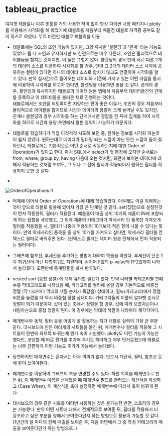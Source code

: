 # tableau_practice

여지껏 태블로나 다른 BI툴을 거의 사용한 적이 없이 항상 파이썬 내장 패키지나 plotly를 이용해서 시각화를 해 왔었기에 태블로를 처음부터 배울겸 태블로 자격증 공부도 같이 하기로 하였다.
무료 버전인 태블로 퍼블릭을 이용

* 태블로에는 SQL의 조인 기능이 있지만, 그와 유사한 '블렌딩'과 '관계' 라는 기능도 있었다. 둘 다 조인과 유사하지만 또 한편으로는 매우 다른데, 조인은 물리적으로 테이블들을 합치는 것이지만, 이 둘은 그렇지 않다. 블렌딩의 경우 만약 서로 다른 2개의 데이터 소스를 이용하여 시각화를 할 경우, 만약 그 2개의 데이터 소스 사이에 공유하는 컬럼이 있다면 하나의 데이터 소스로 합치지 않고도 연결하여 시각화를 할 수 있다. 만약 실시간으로 들어오는 데이터와 기존에 가지고 있는 어떤 파일을 동시에 이용하여 시각화를 하고자 한다면, 블렌딩을 이용하면 좋을 것 같다. 관계의 경우, 블렌딩과 유사하지만 태블로의 데이터 원본 탭에서 처음부터 데이터들간의 관계를 등록하고 이 데이터들을 불러온 채로 진행하는 것이다.  
태블로에서는 조인을 되도록이면 지양하는 편이 좋은 이유가, 조인의 경우 처음부터 물리적으로 테이블을 합치므로 시간과 데이터의 용량이 크게 늘어날 수도 있지만, 관계나 블렌딩의 경우 시각화를 하는 단계에서만 결합을 한 뒤에 집계를 하여 시각화를 하므로 시간과 용량 측면에서 훨씬 절약이 가능하기 때문이다.

* 태블로를 학습하다가 직접 이것저것 시도해 보던 중, 원하는 정보를 시각화 하는것이 쉽지 않았다. 원하는대로 데이터가 필터링 되는 느낌이 아닌 듯한 느낌이 들어 찾아보니, 태블로에는 기본적으로 어떤 순서로 작동하는지에 대한 Order of Operations가 있다고 한다. 마치 SQL에서 select가 첫 문장에 오지만 순서로는 from, where, group by, having 다음에 오는 것처럼, 화면에 보이는 데이터에 대해서 적용하는 것처럼 보여도, 그 뒤나 그 전에 필터가 적용되어서 원하는 필터를 적용하지 못한 것 같다.  
* 
![OrderofOperations-1](https://github.com/jihun0423/tableau_practice/assets/131629615/e5772c1c-11bc-4a8a-ac4d-227cda2b9f2b)



* 어제에 이어서 Order of Operations에 대해 학습하였다. 아무래도 이걸 이해하는 것이 앞으로 태블로 활용에 있어서 가장 큰 단계일 것 같다. set(집합)으로 설정한것이 먼저 작동한뒤, 필터가 적용된다. 예를들어 매출 상위 10개의 제품이 IN에 포함되게 하는 집합을 생성했고, 그 뒤에 제품의 카테고리가 악세서리 인 품목만 가져오게 필터를 적용했을 시, 필터가 나중에 적용되어 10개보다 적은 항이 나올 수 있다는 뜻이다.
만약 악세사리인 품목들 중 상위 10개를 가져오고 싶다면, 악세사리 필터를 컨텍스트 필터로 바꿔주면 된다. (컨텍스트 필터는 데이터 원본 전체에서 먼저 적용되는 필터이다)

* 그래프에 참조선, 추세선을 추가하는 방법에 대하여 학습을 하였다. 추세선이 단순 1차 회귀선이 아닌 다항회귀도 지원하며, 심지어 F값의 p-value와 R^2값까지 나와서 놀라웠다. 오랜만에 통계량들을 봐서 반가웠다.

* nested sort (중첩 정렬) 에 대해 유의할 필요가 있다. 만약 나라별 카테고리별 판매수를 막대그래프로 나타냈을 때, 카테고리를 컬러에 올릴 경우 기본적으로 비중첩 정렬 (각 나라마다 막대의 색깔 순서가 똑같음) 상태이고, 필드(카테고리)에서 정렬 버튼을 눌렀을 때 역시 비중첩 정렬 상태이다. 카테고리들의 이름의 알파벳 순서로 정렬이 되기 때문이다.  값이 있는 축에서 정렬을 할 경우, 값에 따라 오름차순이나 내림차순으로 중첩 정렬이 된다. 이 경우에는 막대의 색깔이 나라마다 제각각이다.

* 매개변수와 동작, 필터 등을 어떻게 잘 활용하는 지가 태블로 실력의 가장 큰 부분 같다. 대시보드에 만든 여러개의 시트들을 옮긴 뒤, 매개변수나 필터를 적용해 그 시트들이 한번에 촤르륵 바뀌는게 뭔가 속이 시원했다. plotly도 이런 기능이 가능은 했다만, 코딩할 때 따로 뭔가를 추가해 주기도 해야하고 매우 번거로웠는데 태블로는 너무 간편하게 이런 기능도 추가가 가능해서 놀라웠다.

* 당연하지만 매개변수는 혼자서는 아무 의미가 없다. 반드시 계산식, 필터, 참조선 등에 같이 쓰여야한다.

* 매개변수를 이용하여 그래프의 축을 변경할 수도 있다. 차원 목록을 매개변수로 만든 뒤, 이 매개변수 이름을 선택했을 때 매개변수 필드를 불러오는 계산식을 작성하고 (Case When), 이 계산식을 축에 설정하면 매개변수에 따라서 축이 바뀌게 된다. 

* 대시보드의 경우 같은 시트를 여러번 사용하는 것은 불가능한 반면, 스토리의 경우는 가능했다. 만약 어떤 시트에 대해서 전체적으로 보여준 뒤, 필터를 적용해서 더 강조하고 싶은 부분을 정해서 보여준다던지 하는 방법으로 활용이 가능할 것 같다. (1년간의 달 마다의 전체 매출을 보여준 후, 다음 화면에서 그 중 특정 카테고리의 매출을 보여준다던가 하는 방법으로..) 
